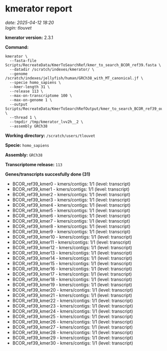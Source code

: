 # kmerator report
*date: 2025-04-12 18:20*  
*login: tlouvet*

**kmerator version:** 2.3.1

**Command:**

```
kmerator \
  --fasta-file Scripts/RecreateData/KmerToSearchRef/kmer_to_search_BCOR_ref39.fasta \
  --datadir /scratch/indexes/kmerator/ \
  --genome /scratch/indexes/jellyfish/human/GRCh38_with_MT_canonical.jf \
  --specie homo_sapiens \
  --kmer-length 31 \
  --release 113 \
  --max-on-transcriptome 100 \
  --max-on-genome 1 \
  --output Scripts/RecreateData/KmerToSearchRefOutput/kmer_to_search_BCOR_ref39_output \
  --thread 1 \
  --tmpdir /tmp/kmerator_lvv2h__2 \
  --assembly GRCh38
```

**Working directory:** `/scratch/users/tlouvet`

**Specie:** `homo_sapiens`

**Assembly:** `GRCh38`

**Transcriptome release:** `113`

**Genes/transcripts succesfully done (31)**

- BCOR_ref39_kmer0 - kmers/contigs: 1/1 (level: transcript)
- BCOR_ref39_kmer1 - kmers/contigs: 1/1 (level: transcript)
- BCOR_ref39_kmer2 - kmers/contigs: 1/1 (level: transcript)
- BCOR_ref39_kmer3 - kmers/contigs: 1/1 (level: transcript)
- BCOR_ref39_kmer4 - kmers/contigs: 1/1 (level: transcript)
- BCOR_ref39_kmer5 - kmers/contigs: 1/1 (level: transcript)
- BCOR_ref39_kmer6 - kmers/contigs: 1/1 (level: transcript)
- BCOR_ref39_kmer7 - kmers/contigs: 1/1 (level: transcript)
- BCOR_ref39_kmer8 - kmers/contigs: 1/1 (level: transcript)
- BCOR_ref39_kmer9 - kmers/contigs: 1/1 (level: transcript)
- BCOR_ref39_kmer10 - kmers/contigs: 1/1 (level: transcript)
- BCOR_ref39_kmer11 - kmers/contigs: 1/1 (level: transcript)
- BCOR_ref39_kmer12 - kmers/contigs: 1/1 (level: transcript)
- BCOR_ref39_kmer13 - kmers/contigs: 1/1 (level: transcript)
- BCOR_ref39_kmer14 - kmers/contigs: 1/1 (level: transcript)
- BCOR_ref39_kmer15 - kmers/contigs: 1/1 (level: transcript)
- BCOR_ref39_kmer16 - kmers/contigs: 1/1 (level: transcript)
- BCOR_ref39_kmer17 - kmers/contigs: 1/1 (level: transcript)
- BCOR_ref39_kmer18 - kmers/contigs: 1/1 (level: transcript)
- BCOR_ref39_kmer19 - kmers/contigs: 1/1 (level: transcript)
- BCOR_ref39_kmer20 - kmers/contigs: 1/1 (level: transcript)
- BCOR_ref39_kmer21 - kmers/contigs: 1/1 (level: transcript)
- BCOR_ref39_kmer22 - kmers/contigs: 1/1 (level: transcript)
- BCOR_ref39_kmer23 - kmers/contigs: 1/1 (level: transcript)
- BCOR_ref39_kmer24 - kmers/contigs: 1/1 (level: transcript)
- BCOR_ref39_kmer25 - kmers/contigs: 1/1 (level: transcript)
- BCOR_ref39_kmer26 - kmers/contigs: 1/1 (level: transcript)
- BCOR_ref39_kmer27 - kmers/contigs: 1/1 (level: transcript)
- BCOR_ref39_kmer28 - kmers/contigs: 1/1 (level: transcript)
- BCOR_ref39_kmer29 - kmers/contigs: 1/1 (level: transcript)
- BCOR_ref39_kmer30 - kmers/contigs: 1/1 (level: transcript)
